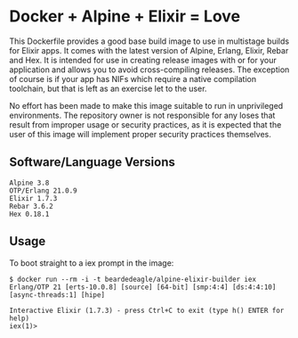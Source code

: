 # Docker + Alpine + Elixir = Love

This Dockerfile provides a good base build image to use in multistage builds for Elixir apps. It comes with the latest version of Alpine, Erlang, Elixir, Rebar and Hex. It is intended for use in creating release images with or for your application and allows you to avoid cross-compiling releases. The exception of course is if your app has NIFs which require a native compilation toolchain, but that is left as an exercise let to the user.

No effort has been made to make this image suitable to run in unprivileged environments. The repository owner is not responsible for any loses that result from improper usage or security practices, as it is expected that the user of this image will implement proper security practices themselves.

## Software/Language Versions

```shell
Alpine 3.8
OTP/Erlang 21.0.9
Elixir 1.7.3
Rebar 3.6.2
Hex 0.18.1
```

## Usage

To boot straight to a iex prompt in the image:

```shell
$ docker run --rm -i -t beardedeagle/alpine-elixir-builder iex
Erlang/OTP 21 [erts-10.0.8] [source] [64-bit] [smp:4:4] [ds:4:4:10] [async-threads:1] [hipe]

Interactive Elixir (1.7.3) - press Ctrl+C to exit (type h() ENTER for help)
iex(1)>
```
